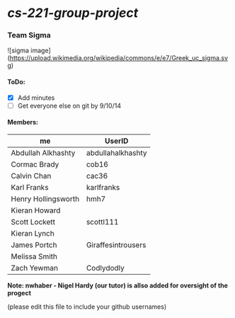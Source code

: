 # *cs-221-group-project*

### Team Sigma

![sigma image]
(https://upload.wikimedia.org/wikipedia/commons/e/e7/Greek_uc_sigma.svg)

#### ToDo:
- [x] Add minutes
- [ ] Get everyone else on git by 9/10/14

#### Members: 

| me                  | UserID
----------------------| ------------------
| Abdullah Alkhashty  | abdullahalkhashty |
| Cormac Brady        | cob16             |
| Calvin Chan         | cac36             |
| Karl Franks         | karlfranks        |
| Henry Hollingsworth | hmh7              |
| Kieran Howard       |                   |
| Scott Lockett       | scottl111         |
| Kieran Lynch        |                   |
| James Portch        | Giraffesintrousers| 
| Melissa Smith       |                   |
| Zach Yewman         | Codlydodly        |

**Note: nwhaber - Nigel Hardy (our tutor) is allso added for oversight of the progect**
  
(please edit this file to include your github usernames)


